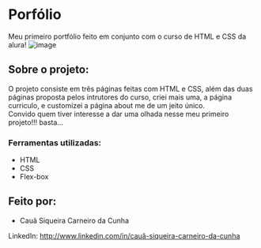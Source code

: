 # Porfólio
Meu primeiro portfólio feito em conjunto com o curso de HTML e CSS da alura!
![image](https://github.com/CauaSiCa29/porfolio/assets/105356310/fa006336-73f0-4fde-b49c-dd7dd8761152)

## Sobre o projeto:
O projeto consiste em três páginas feitas com HTML e CSS, além das duas páginas proposta pelos intrutores do curso, criei mais uma, a página curriculo, e customizei a página about me de um jeito único. </br>
Convido quem tiver interesse a dar uma olhada nesse meu primeiro projeto!!!
basta...

### Ferramentas utilizadas:
* HTML
* CSS
* Flex-box

## Feito por:
* Cauã Siqueira Carneiro da Cunha
  
LinkedIn: http://www.linkedin.com/in/cauã-siqueira-carneiro-da-cunha
